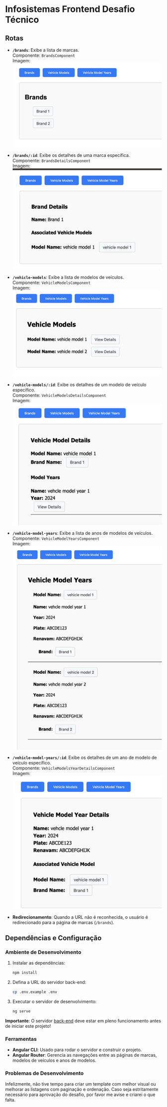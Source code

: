 # Infosistemas Frontend Desafio Técnico

## Rotas

- **`/brands`**: Exibe a lista de marcas.  
  Componente: `BrandsComponent`  
  Imagem:  
  ![List Brands](docs/list_brands.png)

- **`/brands/:id`**: Exibe os detalhes de uma marca específica.  
  Componente: `BrandsDetailsComponent`  
  Imagem:  
  ![Detail Brand](docs/detail_brand.png)

- **`/vehicle-models`**: Exibe a lista de modelos de veículos.  
  Componente: `VehicleModelsComponent`  
  Imagem:  
  ![List Vehicle Models](docs/list_vehicle_model.png)

- **`/vehicle-models/:id`**: Exibe os detalhes de um modelo de veículo específico.  
  Componente: `VehicleModelsDetailsComponent`  
  Imagem:  
  ![Detail Vehicle Model](docs/detail_vehicle_model.png)

- **`/vehicle-model-years`**: Exibe a lista de anos de modelos de veículos.  
  Componente: `VehicleModelYearsComponent`  
  Imagem:  
  ![List Vehicle Model Years](docs/list_vehicle_model_years.png)

- **`/vehicle-model-years/:id`**: Exibe os detalhes de um ano de modelo de veículo específico.  
  Componente: `VehicleModelsYearDetailsComponent`  
  Imagem:  
  ![Detail Vehicle Model Year](docs/detail_vehicle_model_year.png)

- **Redirecionamento**: Quando a URL não é reconhecida, o usuário é redirecionado para a página de marcas (`/brands`).

## Dependências e Configuração

### Ambiente de Desenvolvimento
1. Instalar as dependências:
    ```bash
    npm install
    ```

2. Defina a URL do servidor back-end:
    ```bash
    cp .env.example .env
    ```

3. Executar o servidor de desenvolvimento:
    ```bash
    ng serve
    ```

**Importante**: O servidor [back-end](https://github.com/The-Kevin/infosistemas) deve estar em pleno funcionamento antes de iniciar este projeto!

### Ferramentas
- **Angular CLI**: Usado para rodar o servidor e construir o projeto.
- **Angular Router**: Gerencia as navegações entre as páginas de marcas, modelos de veículos e anos de modelos.

### Problemas de Desenvolvimento
Infelizmente, não tive tempo para criar um template com melhor visual ou melhorar as listagens com paginação e ordenação. Caso seja estritamente necessário para aprovação do desafio, por favor me avise e criarei o que falta.
